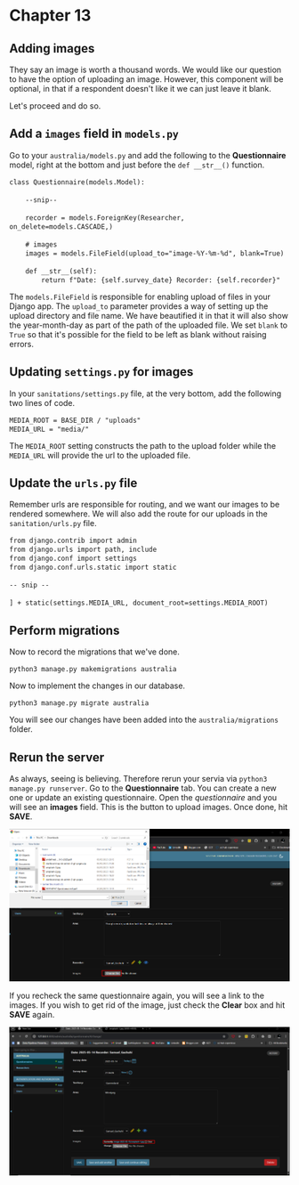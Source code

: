 # Chapter 13 

## Adding images

They say an image is worth a thousand words. We would like our question to have the option of uploading an image. However, this component will be optional, in that if a respondent doesn't like it we can just leave it blank. 

Let's proceed and do so.

## Add a `images` field in `models.py`

Go to your `australia/models.py` and add the following to the **Questionnaire** model, right at the bottom and just before the `def __str__()` function. 

```
class Questionnaire(models.Model):

    --snip--

    recorder = models.ForeignKey(Researcher, on_delete=models.CASCADE,)

    # images 
    images = models.FileField(upload_to="image-%Y-%m-%d", blank=True)

    def __str__(self):
        return f"Date: {self.survey_date} Recorder: {self.recorder}"

```

The `models.FileField` is responsible for enabling upload of files in your Django app. The `upload_to` parameter provides a way of setting up the upload directory and file name. We have beautified it in that it will also show the year-month-day as part of the path of the uploaded file. We set `blank` to `True` so that it's possible for the field to be left as blank without raising errors.

## Updating `settings.py` for images

In your `sanitations/settings.py` file, at the very bottom, add the following two lines of code.

```
MEDIA_ROOT = BASE_DIR / "uploads"
MEDIA_URL = "media/"

```

The `MEDIA_ROOT` setting constructs the path to the upload folder while the `MEDIA_URL` will provide the url to the uploaded file.

## Update the `urls.py` file 

Remember urls are responsible for routing, and we want our images to be rendered somewhere. We will also add the route for our uploads in the `sanitation/urls.py` file. 


```
from django.contrib import admin
from django.urls import path, include
from django.conf import settings
from django.conf.urls.static import static

-- snip --

] + static(settings.MEDIA_URL, document_root=settings.MEDIA_ROOT)

```

## Perform migrations 

Now to record the migrations that we've done.

```
python3 manage.py makemigrations australia
```

Now to implement the changes in our database.

```
python3 manage.py migrate australia
```

You will see our changes have been added into the `australia/migrations` folder. 


## Rerun the server

As always, seeing is believing. Therefore rerun your servia via `python3 manage.py runserver`. Go to the **Questionnaire** tab. You can create a new one or update an existing questionnaire. Open the *questionnaire* and you will see an **images** field. This is the button to upload images. Once done, hit **SAVE**. 

![Upload images](images/upload_images.PNG)

If you recheck the same questionnaire again, you will see a link to the images. If you wish to get rid of the image, just check the **Clear** box and hit **SAVE** again. 

![Uploaded images](images/uploaded_images.PNG)
